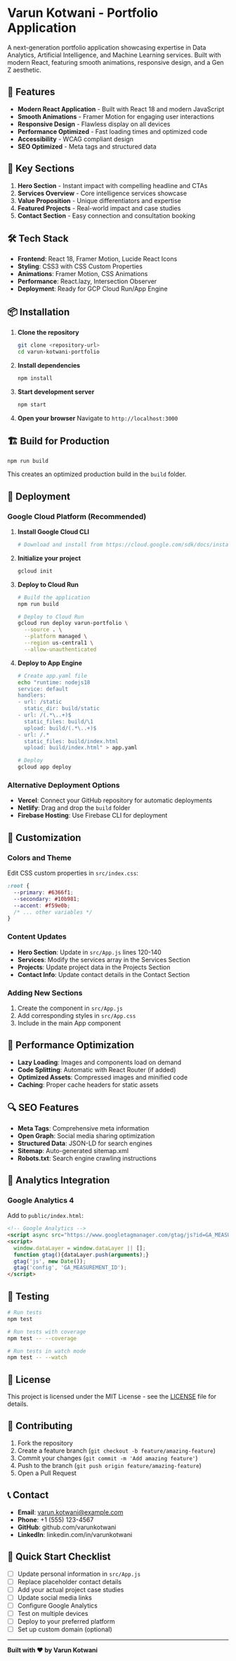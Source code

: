 # Varun Kotwani - Portfolio Application

A next-generation portfolio application showcasing expertise in Data Analytics, Artificial Intelligence, and Machine Learning services. Built with modern React, featuring smooth animations, responsive design, and a Gen Z aesthetic.

## 🚀 Features

- **Modern React Application** - Built with React 18 and modern JavaScript
- **Smooth Animations** - Framer Motion for engaging user interactions
- **Responsive Design** - Flawless display on all devices
- **Performance Optimized** - Fast loading times and optimized code
- **Accessibility** - WCAG compliant design
- **SEO Optimized** - Meta tags and structured data

## 🎯 Key Sections

1. **Hero Section** - Instant impact with compelling headline and CTAs
2. **Services Overview** - Core intelligence services showcase
3. **Value Proposition** - Unique differentiators and expertise
4. **Featured Projects** - Real-world impact and case studies
5. **Contact Section** - Easy connection and consultation booking

## 🛠️ Tech Stack

- **Frontend**: React 18, Framer Motion, Lucide React Icons
- **Styling**: CSS3 with CSS Custom Properties
- **Animations**: Framer Motion, CSS Animations
- **Performance**: React.lazy, Intersection Observer
- **Deployment**: Ready for GCP Cloud Run/App Engine

## 📦 Installation

1. **Clone the repository**
   ```bash
   git clone <repository-url>
   cd varun-kotwani-portfolio
   ```

2. **Install dependencies**
   ```bash
   npm install
   ```

3. **Start development server**
   ```bash
   npm start
   ```

4. **Open your browser**
   Navigate to `http://localhost:3000`

## 🏗️ Build for Production

```bash
npm run build
```

This creates an optimized production build in the `build` folder.

## 🚀 Deployment

### Google Cloud Platform (Recommended)

1. **Install Google Cloud CLI**
   ```bash
   # Download and install from https://cloud.google.com/sdk/docs/install
   ```

2. **Initialize your project**
   ```bash
   gcloud init
   ```

3. **Deploy to Cloud Run**
   ```bash
   # Build the application
   npm run build
   
   # Deploy to Cloud Run
   gcloud run deploy varun-portfolio \
     --source . \
     --platform managed \
     --region us-central1 \
     --allow-unauthenticated
   ```

4. **Deploy to App Engine**
   ```bash
   # Create app.yaml file
   echo "runtime: nodejs18
   service: default
   handlers:
   - url: /static
     static_dir: build/static
   - url: /(.*\..+)$
     static_files: build/\1
     upload: build/(.*\..+)$
   - url: /.*
     static_files: build/index.html
     upload: build/index.html" > app.yaml
   
   # Deploy
   gcloud app deploy
   ```

### Alternative Deployment Options

- **Vercel**: Connect your GitHub repository for automatic deployments
- **Netlify**: Drag and drop the `build` folder
- **Firebase Hosting**: Use Firebase CLI for deployment

## 🎨 Customization

### Colors and Theme
Edit CSS custom properties in `src/index.css`:
```css
:root {
  --primary: #6366f1;
  --secondary: #10b981;
  --accent: #f59e0b;
  /* ... other variables */
}
```

### Content Updates
- **Hero Section**: Update in `src/App.js` lines 120-140
- **Services**: Modify the services array in the Services Section
- **Projects**: Update project data in the Projects Section
- **Contact Info**: Update contact details in the Contact Section

### Adding New Sections
1. Create the component in `src/App.js`
2. Add corresponding styles in `src/App.css`
3. Include in the main App component

## 📱 Performance Optimization

- **Lazy Loading**: Images and components load on demand
- **Code Splitting**: Automatic with React Router (if added)
- **Optimized Assets**: Compressed images and minified code
- **Caching**: Proper cache headers for static assets

## 🔍 SEO Features

- **Meta Tags**: Comprehensive meta information
- **Open Graph**: Social media sharing optimization
- **Structured Data**: JSON-LD for search engines
- **Sitemap**: Auto-generated sitemap.xml
- **Robots.txt**: Search engine crawling instructions

## 🎯 Analytics Integration

### Google Analytics 4
Add to `public/index.html`:
```html
<!-- Google Analytics -->
<script async src="https://www.googletagmanager.com/gtag/js?id=GA_MEASUREMENT_ID"></script>
<script>
  window.dataLayer = window.dataLayer || [];
  function gtag(){dataLayer.push(arguments);}
  gtag('js', new Date());
  gtag('config', 'GA_MEASUREMENT_ID');
</script>
```

## 🧪 Testing

```bash
# Run tests
npm test

# Run tests with coverage
npm test -- --coverage

# Run tests in watch mode
npm test -- --watch
```

## 📄 License

This project is licensed under the MIT License - see the [LICENSE](LICENSE) file for details.

## 🤝 Contributing

1. Fork the repository
2. Create a feature branch (`git checkout -b feature/amazing-feature`)
3. Commit your changes (`git commit -m 'Add amazing feature'`)
4. Push to the branch (`git push origin feature/amazing-feature`)
5. Open a Pull Request

## 📞 Contact

- **Email**: varun.kotwani@example.com
- **Phone**: +1 (555) 123-4567
- **GitHub**: github.com/varunkotwani
- **LinkedIn**: linkedin.com/in/varunkotwani

## 🚀 Quick Start Checklist

- [ ] Update personal information in `src/App.js`
- [ ] Replace placeholder contact details
- [ ] Add your actual project case studies
- [ ] Update social media links
- [ ] Configure Google Analytics
- [ ] Test on multiple devices
- [ ] Deploy to your preferred platform
- [ ] Set up custom domain (optional)

---

**Built with ❤️ by Varun Kotwani** 